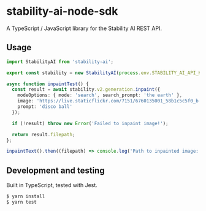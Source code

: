 # stability-ai-node-sdk

A TypeScript / JavaScript library for the Stability AI REST API.

## Usage

```typescript
import StabilityAI from 'stability-ai';

export const stability = new StabilityAI(process.env.STABILITY_AI_API_KEY);

async function inpaintTest() {
  const result = await stability.v2.generation.inpaint({
    modeOptions: { mode: 'search', search_prompt: 'the earth' },
    image: 'https://live.staticflickr.com/7151/6760135001_58b1c5c5f0_b.jpg', // pictue of the earth from outer space
    prompt: 'disco ball'
  });

  if (!result) throw new Error('Failed to inpaint image!');

  return result.filepath;
};

inpaintText().then((filepath) => console.log('Path to inpainted image:', filepath)).catch(console.error);
```

## Development and testing

Built in TypeScript, tested with Jest.

```bash
$ yarn install
$ yarn test
```